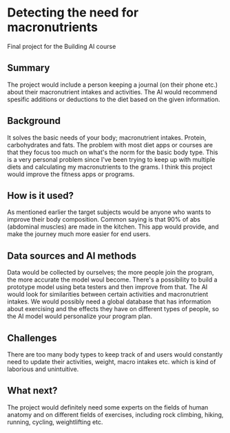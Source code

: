 # Detecting the need for macronutrients

Final project for the Building AI course

## Summary

The project would include a person keeping a journal (on their phone etc.) about their macronutrient intakes and activities. The AI would recommend spesific additions or deductions to the diet based on the given information.


## Background

It solves the basic needs of your body; macronutrient intakes. Protein, carbohydrates and fats. The problem with most diet apps or courses are that they focus too much on what's the norm for the basic body type. This is a very personal problem since I've been trying to keep up with multiple diets and calculating my macronutrients to the grams. I think this project would improve the fitness apps or programs.

## How is it used?

As mentioned earlier the target subjects would be anyone who wants to improve their body composition. Common saying is that 90% of abs (abdominal muscles) are made in the kitchen. This app would provide, and make the journey much more easier for end users.

## Data sources and AI methods
Data would be collected by ourselves; the more people join the program, the more accurate the model woul become. There's a possibility to build a prototype model using beta testers and then improve from that. The AI would look for similarities between certain activities and macronutrient intakes. We would possibly need a global database that has information about exercising and the effects they have on different types of people, so the AI model would personalize your program plan.

## Challenges

There are too many body types to keep track of and users would constantly need to update their activities, weight, macro intakes etc. which is kind of laborious and unintuitive.

## What next?

The project would definitely need some experts on the fields of human anatomy and on different fields of exercises, including rock climbing, hiking, running, cycling, weightlifting etc.

